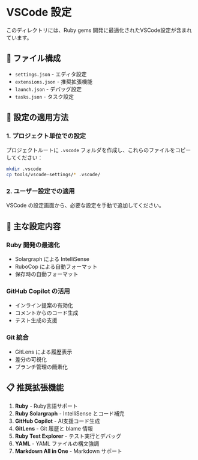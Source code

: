 # VSCode 設定

このディレクトリには、Ruby gems 開発に最適化されたVSCode設定が含まれています。

## 📁 ファイル構成

- `settings.json` - エディタ設定
- `extensions.json` - 推奨拡張機能
- `launch.json` - デバッグ設定
- `tasks.json` - タスク設定

## 🚀 設定の適用方法

### 1. プロジェクト単位での設定

プロジェクトルートに `.vscode` フォルダを作成し、これらのファイルをコピーしてください：

```bash
mkdir .vscode
cp tools/vscode-settings/* .vscode/
```

### 2. ユーザー設定での適用

VSCode の設定画面から、必要な設定を手動で追加してください。

## 🔧 主な設定内容

### Ruby 開発の最適化
- Solargraph による IntelliSense
- RuboCop による自動フォーマット
- 保存時の自動フォーマット

### GitHub Copilot の活用
- インライン提案の有効化
- コメントからのコード生成
- テスト生成の支援

### Git 統合
- GitLens による履歴表示
- 差分の可視化
- ブランチ管理の簡素化

## 📋 推奨拡張機能

1. **Ruby** - Ruby言語サポート
2. **Ruby Solargraph** - IntelliSense とコード補完
3. **GitHub Copilot** - AI支援コード生成
4. **GitLens** - Git 履歴と blame 情報
5. **Ruby Test Explorer** - テスト実行とデバッグ
6. **YAML** - YAML ファイルの構文強調
7. **Markdown All in One** - Markdown サポート